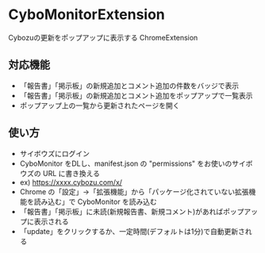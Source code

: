 # CyboMonitorExtension

Cybozuの更新をポップアップに表示する ChromeExtension

## 対応機能
* 「報告書」「掲示板」の新規追加とコメント追加の件数をバッジで表示
* 「報告書」「掲示板」の新規追加とコメント追加をポップアップで一覧表示
* ポップアップ上の一覧から更新されたページを開く

## 使い方
* サイボウズにログイン
* CyboMonitor をDLし、manifest.json の "permissions" をお使いのサイボウズの URL に書き換える
 * ex) https://xxxx.cybozu.com/x/
* Chrome の「設定」->「拡張機能」から「パッケージ化されていない拡張機能を読み込む」で CyboMonitor を読み込む
* 「報告書」「掲示板」に未読(新規報告書、新規コメント)があればポップアップに表示される
* 「update」をクリックするか、一定時間(デフォルトは1分)で自動更新される
